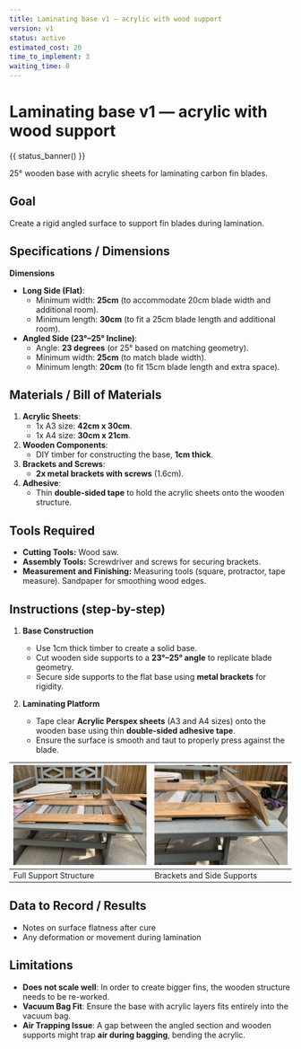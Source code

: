 ```yaml
---
title: Laminating base v1 — acrylic with wood support
version: v1
status: active
estimated_cost: 20
time_to_implement: 3
waiting_time: 0
---
```

# Laminating base v1 — acrylic with wood support
{{ status_banner() }}

25° wooden base with acrylic sheets for laminating carbon fin blades.

## Goal
Create a rigid angled surface to support fin blades during lamination.

## Specifications / Dimensions

**Dimensions**

- **Long Side (Flat)**:
    - Minimum width: **25cm** (to accommodate 20cm blade width and additional room).
    - Minimum length: **30cm** (to fit a 25cm blade length and additional room).
- **Angled Side (23°–25° Incline)**:
    - Angle: **23 degrees** (or 25° based on matching geometry).
    - Minimum width: **25cm** (to match blade width).
    - Minimum length: **20cm** (to fit 15cm blade length and extra space).

## Materials / Bill of Materials

1. **Acrylic Sheets**:
    - 1x A3 size: **42cm x 30cm**.
    - 1x A4 size: **30cm x 21cm**.
2. **Wooden Components**:
    - DIY timber for constructing the base, **1cm thick**.
3. **Brackets and Screws**:
    - **2x metal brackets with screws** (1.6cm).
4. **Adhesive**:
    - Thin **double-sided tape** to hold the acrylic sheets onto the wooden structure.

## Tools Required

- **Cutting Tools:** Wood saw.
- **Assembly Tools:** Screwdriver and screws for securing brackets.
- **Measurement and Finishing:** Measuring tools (square, protractor, tape measure). Sandpaper for smoothing wood edges.

## Instructions (step-by-step)

1. **Base Construction**
    - Use 1cm thick timber to create a solid base.
    - Cut wooden side supports to a **23°–25° angle** to replicate blade geometry.
    - Secure side supports to the flat base using **metal brackets** for rigidity.

2. **Laminating Platform**
    - Tape clear **Acrylic Perspex sheets** (A3 and A4 sizes) onto the wooden base using thin **double-sided adhesive
      tape**.
    - Ensure the surface is smooth and taut to properly press against the blade.

| ![Support Structure](support_all.jpeg) | ![Brackets and Side](support_brakets.jpeg) |
|----------------------------------------|--------------------------------------------|
| Full Support Structure                 | Brackets and Side Supports                 |

## Data to Record / Results
- Notes on surface flatness after cure
- Any deformation or movement during lamination

## Limitations

- **Does not scale well**: In order to create bigger fins, the wooden structure needs to be re-worked.
- **Vacuum Bag Fit**: Ensure the base with acrylic layers fits entirely into the vacuum bag.
- **Air Trapping Issue**: A gap between the angled section and wooden supports might trap **air during bagging**,
  bending the acrylic.

